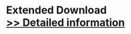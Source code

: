 # Extended Download<br />[>> Detailed information](https://secure.shareit.com/shareit/product.html?productid=300857958&affiliateid=200057808)
